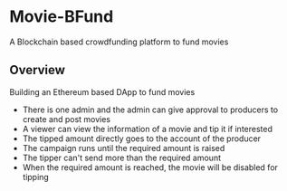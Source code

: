 # Movie-BFund
A Blockchain based crowdfunding platform to fund movies

## Overview
Building an Ethereum based DApp to fund movies
- There is one admin and the admin can give approval to producers to create and post movies
- A viewer can view the information of a movie and tip it if interested
- The tipped amount directly goes to the account of the producer
- The campaign runs until the required amount is raised
- The tipper can't send more than the required amount
- When the required amount is reached, the movie will be disabled for tipping